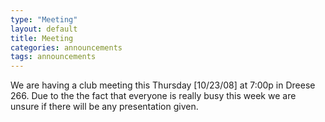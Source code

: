 ```yaml
---
type: "Meeting"
layout: default
title: Meeting
categories: announcements
tags: announcements
---
```

We are having a club meeting this Thursday [10/23/08] at 7:00p in Dreese 266.
Due to the the fact that everyone is really busy this week we are unsure if
there will be any presentation given.
